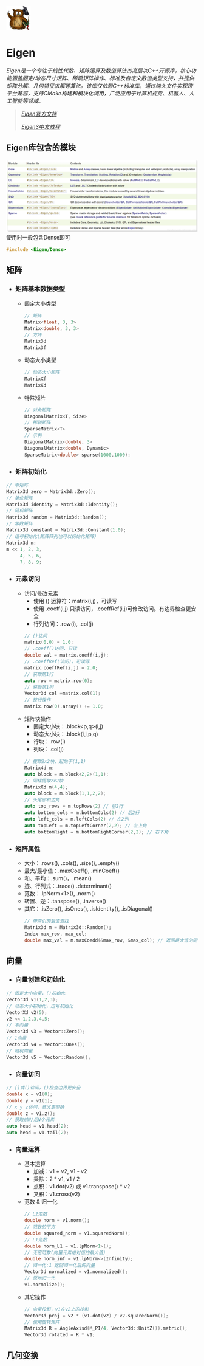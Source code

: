 ![Eigen](pic/Eigen/eigen_logo.png)
# Eigen
*Eigen是一个专注于线性代数、矩阵运算及数值算法的高层次C++开源库，核心功能涵盖固定/动态尺寸矩阵、稀疏矩阵操作、标准及自定义数值类型支持，并提供矩阵分解、几何特征求解等算法。该库仅依赖C++标准库，通过纯头文件实现跨平台兼容，支持CMake构建和模块化调用，广泛应用于计算机视觉、机器人、人工智能等领域。*<br>
>[*Eigen官方文档*](https://libeigen.gitlab.io/eigen/docs-nightly/)
>
>[*Eigen3中文教程*](https://www.windtunnel.cn/eigen3tutorial/)
## Eigen库包含的模块
![Eigen Modules](pic/Eigen/eigen_modules.png)
使用时一般包含Dense即可<br>
```cxx
#include <Eigen/Dense>
```
## 矩阵
* ### 矩阵基本数据类型
  * 固定大小类型
    ```cxx
    // 矩阵
    Matrix<float, 3, 3>
    Matrix<double, 3, 3>
    // 方阵
    Matrix3d
    Matrix3f
    ```
  * 动态大小类型
    ```cxx
    // 动态大小矩阵
    MatrixXf
    MatrixXd
    ```
  * 特殊矩阵
    ```cxx
    // 对角矩阵
    DiagonalMatrix<T, Size>
    // 稀疏矩阵
    SparseMatrix<T>
    // 示例
    DiagonalMatrix<double, 3>
    DiagonalMatrix<double, Dynamic>
    SparseMatrix<double> sparse(1000,1000);
    ```
* ### 矩阵初始化
```cxx
// 零矩阵
Matrix3d zero = Matrix3d::Zero();
// 单位矩阵
Matrix3d identity = Matrix3d::Identity();
// 随机矩阵
Matrix3d random = Matrix3d::Random();
// 常数矩阵
Matrix3d constant = Matrix3d::Constant(1.0);
// 逗号初始化(矩阵阵列也可以初始化矩阵)
Matrix3d m;
m << 1, 2, 3,
     4, 5, 6,
     7, 8, 9;
```
* ### 元素访问
  * 访问/修改元素
    - 使用 () 运算符：matrix(i,j)，可读写
    - 使用 .coeff(i,j) 只读访问，.coeffRef(i,j)可修改访问。有边界检查更安全
    - 行列访问：.row(i), .col(j)
    ```cxx
    // ()访问
    matrix(0,0) = 1.0; 
    // .coeff()访问，只读
    double val = matrix.coeff(i,j); 
    // .coeffRef(访问)，可读写
    matrix.coeffRef(i,j) = 2.0; 
    // 获取第1行
    auto row = matrix.row(0); 
    // 获取第1列
    Vector3d col =matrix.col(1); 
    // 整行操作 
    matrix.row(0).array() += 1.0;
    ```
  * 矩阵块操作
    - 固定大小块：.block<p,q>(i,j)
    - 动态大小块：.block(i,j,p,q)
    - 行块：.row(i)
    - 列块：.col(j)
    ```cxx
    // 提取2x2块，起始于(1,1)
    Matrix4d m;
    auto block = m.block<2,2>(1,1);
    // 同样提取2x2块
    MatrixXd m(4,4);
    auto block = m.block(1,1,2,2);  
    // 头尾部和边角
    auto top_rows = m.topRows(2) // 前2行
    auto bottom_cols = m.bottomCols(2) // 后2行
    auto left_cols = m.leftCols(2) // 左2列
    auto topLeft = m.topLeftCorner(2,2); // 左上角
    auto bottomRight = m.bottomRightCorner(2,2); // 右下角
    ```
* ### 矩阵属性
  * 大小：.rows(), .cols(), .size(), .empty()
  * 最大/最小值：.maxCoeff(), .minCoeff()
  * 和、平均：.sum()，.mean()
  * 迹、行列式：.trace() .determinant()
  * 范数：.lpNorm<1>(), .norm()
  * 转置、逆：.tanspose(), .inverse()
  * 其它：.isZero(), .isOnes(), .isIdentity(), .isDiagonal()
    ```cxx
    // 带索引的最值查找
    Matrix3d m = Matrix3d::Random();
    Index max_row, max_col;
    double max_val = m.maxCoedd(&max_row, &max_col); // 返回最大值的同时返回索引位置
    ```
## 向量
* ### 向量创建和初始化
```cxx
// 固定大小向量，()初始化
Vector3d v1(1,2,3);
// 动态大小初始化，逗号初始化
VectorXd v2(5);
v2 << 1,2,3,4,5;
// 零向量
Vector3d v3 = Vector::Zero();
// 1向量
Vector3d v4 = Vector::Ones();
// 随机向量
Vector3d v5 = Vector::Random();
```
* ### 向量访问
```cxx
// []或()访问，()检查边界更安全
double x = v1(0);
double y = v1(1);
// x y z访问，意义更明确
double z = v1.z();
// 获取前N/后N个元素
auto head = v1.head(2);
auto head = v1.tail(2);
```
* ### 向量运算
  * 基本运算
    - 加减：v1 + v2, v1 - v2
    - 乘除：2 * v1, v1 / 2
    - 点积：v1.dot(v2) 或 v1.transpose() * v2
    - 叉积：v1.cross(v2)
  * 范数 & 归一化
    ```cxx
    // L2范数
    double norm = v1.norm();
    // 范数的平方
    double squared_norm = v1.squaredNorm();
    // L1范数
    double norm_L1 = v1.lpNorm<1>();
    // 无穷范数(向量元素绝对值的最大值)
    double norm_inf = v1.lpNorm<>(Infinity);
    // 归一化:1 返回归一化后的向量
    Vector3d normalized = v1.normalized();
    // 原地归一化
    v1.normalize();
    ```
  * 其它操作
    ```cxx
    // 向量投影，v1在v2上的投影
    Vector3d proj = v2 * (v1.dot(v2) / v2.squaredNorm());
    // 使用旋转矩阵
    Matrix3d R = AngleAxisd(M_PI/4, Vector3d::UnitZ()).matrix();
    Vector3d rotated = R * v1;
    ```
## 几何变换



